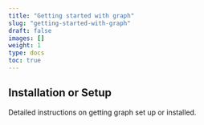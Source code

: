 ```yaml
---
title: "Getting started with graph"
slug: "getting-started-with-graph"
draft: false
images: []
weight: 1
type: docs
toc: true
---
```


## Installation or Setup
Detailed instructions on getting graph set up or installed.

